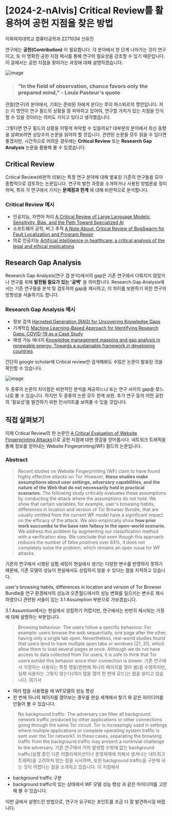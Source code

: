 # [2024-2-nAIvis] Critical Review를 활용하여 공헌 지점을 찾은 방법
이화여자대학교 컴퓨터공학과 2271034 신유진 


  
 연구에는 __공헌(Contribution)__ 이 필요합니다. 각 분야에서 한 단계 나아가는 것이 연구이고, 또 이 명확한 공헌 지점 제시를 통해 연구의 필요성을 강조할 수 있기 때문입니다.
이 글에서는 공헌 지점을 찾아가는 과정에 대해 설명하겠습니다.



  
![image](https://github.com/user-attachments/assets/b0dea2fc-7c9b-4836-9d32-4bf3631e5c89)


  

> ###  "In the field of observation, chance favors only the prepared mind," - Louis Pasteur's quote
 관찰(연구)의 분야에서, 기회는 준비된 자에게 온다는 루이 파스퇴르의 명언입니다. 저는 이 명언이 연구 필드의 상황을 잘 파악하고 있어야, 연구할 가치가 있는 지점을 인식할 수 있을 것이라는 의미도 가지고 있다고 생각했습니다.


    
 그렇다면 연구 필드의 상황을 어떻게 파악할 수 있을까요? 대부분의 분야에서 최신 동향을 살펴보려면 상당수의 논문을 읽어야 할 것입니다. 관련된 논문들 모두 읽을 수 있다면 좋겠지만, 시간적으로 어려운 경우에는 __Critical Review__ 또는 __Research Gap Analysis__ 논문을 활용해 볼 수 있겠습니다. 



  
 ## Critical Review
 Critical Review(비판적 리뷰)는 특정 연구 분야에 대해 발표된 기존의 연구들을 모아 종합적으로 검토하는 논문입니다. 연구의 발전 과정을 소개하거나 사용된 방법론을 정리하며, 특히 각 연구에서 가지는 __문제점과 한계__ 에 대해 비판적으로 분석합니다. 

### Critical Review 예시 

- 인공지능, 자연어 처리 [A Critical Review of Large Language Models: Sensitivity, Bias, and the Path Toward Specialized AI](https://arxiv.org/abs/2307.15425)
- 소프트웨어 공학, 버그 추적 [A Note About: Critical Review of BugSwarm for Fault Localization and Program Repair](https://arxiv.org/abs/1910.13058)
- 의료 인공지능 [Artificial intelligence in healthcare: a critical analysis of the legal and ethical implications](https://academic.oup.com/ijlit/article/27/2/171/5485669?login=true)


   
 ## Research Gap Analysis
  Research Gap Analysis(연구 갭 분석)에서의 gap은 기존 연구에서 다뤄지지 않았거나 연구를 위해 __발전될 필요가 있는 '공백'__ 을 의미합니다. Research Gap Analysis에서는 기존 연구들을 분석 및 검토하여 gap을 제시하고, 이 차이를 보완하기 위한 연구의 방향성을 서술하기도 합니다. 

### Research Gap Analysis 예시

 - 정보 검색 [Harneted Generation (RAG) for Uncovering Knowledge Gaps](https://arxiv.org/abs/2312.07796)
 - 기계학습 [Machine Learning–Based Approach for Identifying Research Gaps: COVID-19 as a Case Study](https://formative.jmir.org/2024/1/e49411/)
 - 재생 가능 에너지 [Knowledge management mapping and gap analysis in renewable energy: Towards a sustainable framework in developing countries](https://www.sciencedirect.com/science/article/pii/S1364032112006855)


  
 간단히 google scholar에 Critical review만 검색해봐도 수많은 논문이 발표된 것을 확인할 수 있습니다.
 
 ![image](https://github.com/user-attachments/assets/2d0a50a4-8432-4831-bb78-2c0a5fd33fec)


  
  두 종류의 논문의 차이점은 비판적인 분석을 제공하느냐 또는 연구 사이의 gap을 찾느냐로 볼 수 있습니다. 하지만 두 종류의 논문 모두 한계 보완, 추가 연구 등의 어떤 공헌의 '필요성'을 발견하기 위한 인사이트를 보여줄 수 있을 것입니다. 


## 직접 살펴보기
  
 이제 Critical Review의 한 논문인 [A Critical Evaluation of Website Fingerprinting Attacks](https://dl.acm.org/doi/10.1145/2660267.2660368)으로 공헌 지점에 대한 영감을 얻어봅시다. 네트워크 트래픽을 통해 정보를 얻어내는 Website Fingerprinting(WF) 필드의 논문입니다. 


  
 
### Abstract
> Recent studies on Website Fingerprinting (WF) claim to have found highly effective attacks on Tor. However, __these studies make assumptions about user settings, adversary capabilities, and the nature of the Web that do not necessarily hold in practical scenarios.__  The following study critically evaluates these assumptions by conducting the attack where the assumptions do not hold.  We show that certain variables, for example, user's browsing habits, differences in location and version of Tor Browser Bundle, that are usually omitted from the current WF model have a significant impact on the efficacy of the attack. We also empirically show __how prior work succumbs to the base rate fallacy in the open-world scenario.__  We address this problem by augmenting our classification method with a verification step. We conclude that even though this approach reduces the number of false positives over 63\%, it does not completely solve the problem, which remains an open issue for WF attacks.


  
 기존의 연구에서 시행된 실험 세팅이 현실에서 생기는 다양한 변수를 반영하지 못하기 때문에, 기존 모델의 성능이 현실에서도 성립하지 않을 수 있다는 점을 지적하고 있습니다.   
 
 user's browsing habits, differences in location and version of Tor Browser Bundle을 연구 환경에서의 성능과 오픈월드에서의 성능 변화를 일으키는 변수로 제시하였으니 관련된 서술이 있는 3.1 Assumption 부분으로 가보겠습니다. 


  
 3.1 Assumtion에서는 현실에서 성립하기 어렵지만, 연구에서는 빈번히 제시되는 가정에 대해 설명하는 부분입니다.  
 
> Browsing behaviour: The users follow a specific behaviour. For example: users browse the web sequentially, one page after the other, having only a single tab open. Nevertheless, real-world studies found that users tend to have multiple open tabs or windows [21, 31], which allow them to load several pages at once. Although we do not have access to data collected from Tor users, it is safe to think that Tor users exhibit this behavior since their connection is slower.
기존 연구에서 가정하는 사용자는 특정 행동(한번에 하나의 페이지를 열어 봄)을 수행하지만, 실제 사용자는 그렇지 않는다(여러 탭을 열어 한 번에 로드)는 점을 알리고 있습니다.
여기서
- 여러 탭을 사용했을 때 WF모델의 성능 향상
- 한 번에 하나의 페이지를 열어보는 경우를 현실 세계에서 찾기
와 같은 아이디어를 만들어 볼 수 있습니다. 

> No background traffic: The adversary can filter all background network traffic produced by other applications or other connections going through the same Tor circuit. Tor is increasingly used in settings where multiple applications or complete operating system traffic is sent over the Tor network1. In these cases, separating the browsing traffic from the background traffic may present a nontrivial challenge to the adversary.
기존 연구에서 거의 발생할 수밖에 없는 background traffic(실행 중인 다른 어플리케이션이나 운영체제에 의해서 생겨나는 네트워크 트래픽)을 고려하지 않는 점을 시사하며, 또한 background traffic을 구분해 내는 것이 어렵다는 점을 소개하고 있습니다. 
이 지점에서
- background traffic 구분
- background traffic이 있는 상태에서 WF 모델 성능 향상
과 같은 아이디어를 고안해 볼 수 있습니다. 


이번 글에서 설명드린 방법으로, 연구가 요구되는 포인트를 조금 더 잘 발견하시길 바랍니다.


